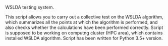 WSLDA testing system.

This script allows you to carry out a collective test on the WSLDA algorithm, which summarizes all the points at which the algorithm is performed, and also checks whether the calculations have been performed correctly. 
Script is supposed to be working on computng cluster (HPC area), which contains installed WSLDA algorithm.
Script has been written for Python 3.5+ version.
